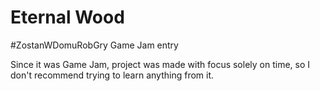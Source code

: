 # Eternal Wood
 #ZostanWDomuRobGry Game Jam entry

Since it was Game Jam, project was made with focus solely on time, so I don't recommend trying to learn anything from it.
